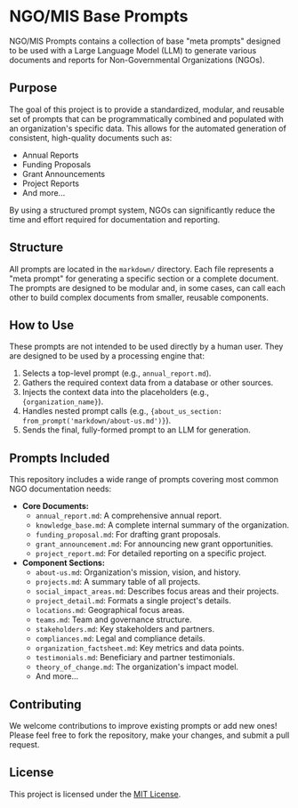 # NGO/MIS Base Prompts

NGO/MIS Prompts contains a collection of base "meta prompts" designed to be used with a Large Language Model (LLM) to generate various documents and reports for Non-Governmental Organizations (NGOs).

## Purpose

The goal of this project is to provide a standardized, modular, and reusable set of prompts that can be programmatically combined and populated with an organization's specific data. This allows for the automated generation of consistent, high-quality documents such as:

*   Annual Reports
*   Funding Proposals
*   Grant Announcements
*   Project Reports
*   And more...

By using a structured prompt system, NGOs can significantly reduce the time and effort required for documentation and reporting.

## Structure

All prompts are located in the `markdown/` directory. Each file represents a "meta prompt" for generating a specific section or a complete document. The prompts are designed to be modular and, in some cases, can call each other to build complex documents from smaller, reusable components.

## How to Use

These prompts are not intended to be used directly by a human user. They are designed to be used by a processing engine that:

1.  Selects a top-level prompt (e.g., `annual_report.md`).
2.  Gathers the required context data from a database or other sources.
3.  Injects the context data into the placeholders (e.g., `{organization_name}`).
4.  Handles nested prompt calls (e.g., `{about_us_section: from_prompt('markdown/about-us.md')}`).
5.  Sends the final, fully-formed prompt to an LLM for generation.

## Prompts Included

This repository includes a wide range of prompts covering most common NGO documentation needs:

*   **Core Documents:**
    *   `annual_report.md`: A comprehensive annual report.
    *   `knowledge_base.md`: A complete internal summary of the organization.
    *   `funding_proposal.md`: For drafting grant proposals.
    *   `grant_announcement.md`: For announcing new grant opportunities.
    *   `project_report.md`: For detailed reporting on a specific project.
*   **Component Sections:**
    *   `about-us.md`: Organization's mission, vision, and history.
    *   `projects.md`: A summary table of all projects.
    *   `social_impact_areas.md`: Describes focus areas and their projects.
    *   `project_detail.md`: Formats a single project's details.
    *   `locations.md`: Geographical focus areas.
    *   `teams.md`: Team and governance structure.
    *   `stakeholders.md`: Key stakeholders and partners.
    *   `compliances.md`: Legal and compliance details.
    *   `organization_factsheet.md`: Key metrics and data points.
    *   `testimonials.md`: Beneficiary and partner testimonials.
    *   `theory_of_change.md`: The organization's impact model.
    *   And more...

## Contributing

We welcome contributions to improve existing prompts or add new ones! Please feel free to fork the repository, make your changes, and submit a pull request.

## License

This project is licensed under the [MIT License](LICENSE).
